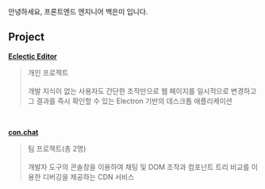 안녕하세요, 프론트엔드 엔지니어 백은미 입니다. <br>


## Project

**[Eclectic Editor](https://github.com/Eclectic-editor)**

> 개인 프로젝트 <br>
> <br>
> 개발 지식이 없는 사용자도 간단한 조작만으로 웹 페이지를 일시적으로 변경하고 <br>
> 그 결과를 즉시 확인할 수 있는 Electron 기반의 데스크톱 애플리케이션

<br>

**[con.chat](https://github.com/Team-conchat/con.chat)**

> 팀 프로젝트(총 2명) <br>
> <br>
> 개발자 도구의 콘솔창을 이용하여 채팅 및 DOM 조작과 컴포넌트 트리 비교를 이용한 디버깅을 제공하는 CDN 서비스
>

</br>
